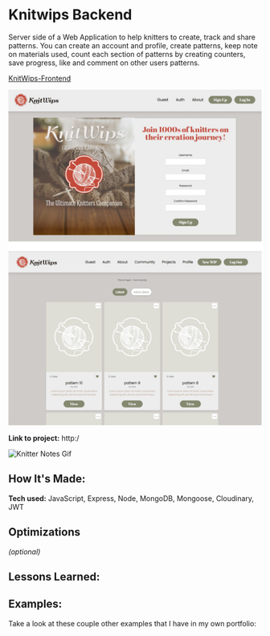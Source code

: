 # Knitwips Backend
Server side of a Web Application to help knitters to create, track and share patterns. You can create an account and profile, create patterns, keep note on materials used, count each section of patterns by creating counters, save progress, like and comment on other users patterns.

[KnitWips-Frontend](https://github.com/distriss/knitwips-frontend)

![KnitWips](https://github.com/distriss/knitwips-frontend/blob/main/src/assets/knitwips-screen1.jpg)
![KnitWips](https://github.com/distriss/knitwips-frontend/blob/main/src/assets/knitwips-screen2-feed.jpg)

**Link to project:** http:/

![Knitter Notes Gif](https://trissmarsh-dev.netlify.app/images/knitter-notes.gif)

## How It's Made:

**Tech used:** JavaScript, Express, Node, MongoDB, Mongoose, Cloudinary, JWT

## Optimizations
*(optional)*



## Lessons Learned:



## Examples:
Take a look at these couple other examples that I have in my own portfolio:
